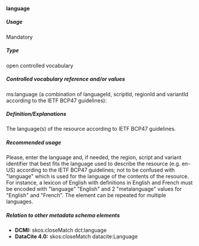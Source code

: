 #### language
##### Usage
Mandatory
##### Type
open controlled vocabulary
##### Controlled vocabulary reference and/or values
ms:language (a combination of languageId, scriptId, regionId and variantId according to the IETF BCP47 guidelines): 
##### Definition/Explanations
The language(s) of the resource according to IETF BCP47 guidelines. 
##### Recommended usage
Please, enter the language and, if needed, the region, script and variant identifier that best fits the language used to describe the resource (e.g. en-US) according to the IETF BCP47 guidelines; not to be confused with "language" which is used for the language of the contents of the resource. 
For instance, a lexicon of English with definitions in English and French must be encoded with "language" "English" and 2 "metalanguage" values for "English" and "French". 
The element can be repeated for multiple languages.
##### Relation to other metadata schema elements
* **DCMI:** skos:closeMatch dct:language
* **DataCite 4.0:** skos:closeMatch datacite:Language
